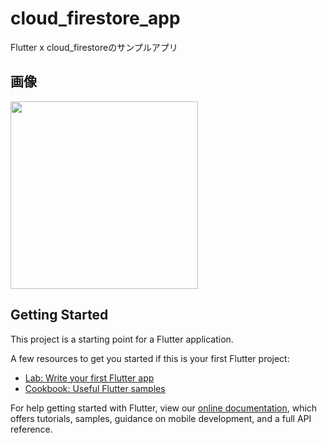 # cloud_firestore_app

Flutter x cloud_firestoreのサンプルアプリ

## 画像

<img src="https://user-images.githubusercontent.com/92189386/158050992-8f54640d-8753-40d5-87f9-82f2f7d37ff9.png
" width="300">

## Getting Started

This project is a starting point for a Flutter application.

A few resources to get you started if this is your first Flutter project:

- [Lab: Write your first Flutter app](https://flutter.dev/docs/get-started/codelab)
- [Cookbook: Useful Flutter samples](https://flutter.dev/docs/cookbook)

For help getting started with Flutter, view our
[online documentation](https://flutter.dev/docs), which offers tutorials,
samples, guidance on mobile development, and a full API reference.
